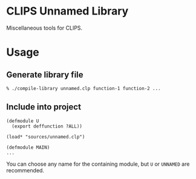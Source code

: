 # CLIPS Unnamed Library

Miscellaneous tools for CLIPS.

# Usage

## Generate library file

```shell
% ./compile-library unnamed.clp function-1 function-2 ...
```

## Include into project

```clips
(defmodule U
  (export deffunction ?ALL))

(load* "sources/unnamed.clp")

(defmodule MAIN)
...
```

You can choose any name for the containing module, but `U` or `UNNAMED` are recommended.
